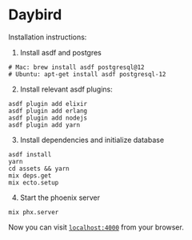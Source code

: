 # Daybird

Installation instructions:

1. Install asdf and postgres

```
# Mac: brew install asdf postgresql@12
# Ubuntu: apt-get install asdf postgresql-12
```

2. Install relevant asdf plugins:

```
asdf plugin add elixir
asdf plugin add erlang
asdf plugin add nodejs
asdf plugin add yarn
```

3. Install dependencies and initialize database

```
asdf install
yarn
cd assets && yarn
mix deps.get
mix ecto.setup
```

4. Start the phoenix server

```
mix phx.server
```

Now you can visit [`localhost:4000`](http://localhost:4000) from your browser.

